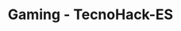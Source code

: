 ---
layout: gaming_index
title: Gaming - TecnoHack-ES
permalink: /gaming/
description: "Sumérgete en el universo gaming con los análisis, noticias y guías más actuales de TecnoHack. Descubre lanzamientos, trucos pro y tendencias que marcan el futuro de los videojuegos."
---